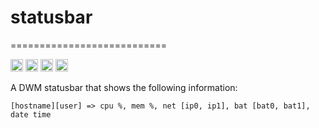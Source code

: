 # statusbar
===========================

[<img alt="github" src="https://img.shields.io/badge/github-wcampbell0x2a/statusbar-8da0cb?style=for-the-badge&labelColor=555555&logo=github" height="20">](https://github.com/wcampbell0x2a/statusbar)
[<img alt="crates.io" src="https://img.shields.io/crates/v/statusbar.svg?style=for-the-badge&color=fc8d62&logo=rust" height="20">](https://crates.io/crates/statusbar)
[<img alt="docs.rs" src="https://img.shields.io/badge/docs.rs-statusbar-66c2a5?style=for-the-badge&labelColor=555555&logo=docs.rs" height="20">](https://docs.rs/statusbar)
[<img alt="build status" src="https://img.shields.io/github/workflow/status/wcampbell0x2a/statusbar/ci/master?style=for-the-badge" height="20">](https://github.com/wcampbell0x2a/statusbar/actions?query=branch%3Amaster)

A DWM statusbar that shows the following information:
```
[hostname][user] => cpu %, mem %, net [ip0, ip1], bat [bat0, bat1], date time
```
